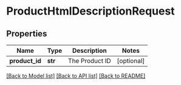 # ProductHtmlDescriptionRequest

## Properties
Name | Type | Description | Notes
------------ | ------------- | ------------- | -------------
**product_id** | **str** | The Product ID  | [optional] 

[[Back to Model list]](../README.md#documentation-for-models) [[Back to API list]](../README.md#documentation-for-api-endpoints) [[Back to README]](../README.md)


